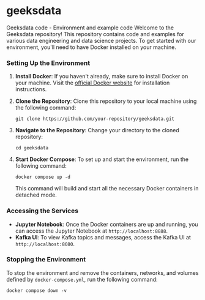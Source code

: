 # geeksdata
Geeksdata code - Environment and example code
Welcome to the Geeksdata repository! This repository contains code and examples for various data engineering and data science projects. To get started with our environment, you'll need to have Docker installed on your machine.

### Setting Up the Environment

1. **Install Docker**: If you haven't already, make sure to install Docker on your machine. Visit the [official Docker website](https://docs.docker.com/get-docker/) for installation instructions.

2. **Clone the Repository**: Clone this repository to your local machine using the following command:
   ```
   git clone https://github.com/your-repository/geeksdata.git
   ```

3. **Navigate to the Repository**: Change your directory to the cloned repository:
   ```
   cd geeksdata
   ```

4. **Start Docker Compose**: To set up and start the environment, run the following command:
   ```
   docker compose up -d
   ```
   This command will build and start all the necessary Docker containers in detached mode.

### Accessing the Services

- **Jupyter Notebook**: Once the Docker containers are up and running, you can access the Jupyter Notebook at `http://localhost:8888`.
- **Kafka UI**: To view Kafka topics and messages, access the Kafka UI at `http://localhost:8080`.

### Stopping the Environment
To stop the environment and remove the containers, networks, and volumes defined by `docker-compose.yml`, run the following command:
```
docker compose down -v 
```
